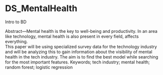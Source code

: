# DS_MentalHealth
Intro to BD


Abstract—Mental health is the key to well-being and productivity.
In an area like technology, mental health is also present in every field, affects everything.  
This paper will be using specialized survey data for the technology industry and will be analyzing this to gain information about the visibility of mental health in the tech industry. 
The aim is to find the best model while searching for the most important features. 
Keywords; tech industry; mental health; random forest; logistic regression
